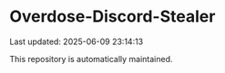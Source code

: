 # Overdose-Discord-Stealer

Last updated: 2025-06-09 23:14:13

This repository is automatically maintained.
